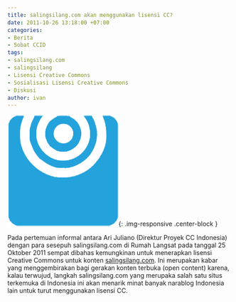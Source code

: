 ```yaml
---
title: salingsilang.com akan menggunakan lisensi CC?
date: 2011-10-26 13:18:00 +07:00
categories:
- Berita
- Sobat CCID
tags:
- salingsilang.com
- salingsilang
- Lisensi Creative Commons
- Sosialisasi Lisensi Creative Commons
- Diskusi
author: ivan
---
```


![salingsilang.png](/uploads/salingsilang.png){: .img-responsive .center-block }

Pada pertemuan informal antara Ari Juliano (Direktur Proyek CC Indonesia) dengan para sesepuh salingsilang.com di Rumah Langsat pada tanggal 25 Oktober 2011 sempat dibahas kemungkinan untuk menerapkan lisensi Creative Commons untuk konten [salingsilang.com](http://salingsilang.com). Ini merupakan kabar yang menggembirakan bagi gerakan konten terbuka (open content) karena, kalau terwujud, langkah salingsilang.com yang merupaka salah satu situs terkemuka di Indonesia ini akan menarik minat banyak narablog Indonesia lain untuk turut menggunakan lisensi CC.
